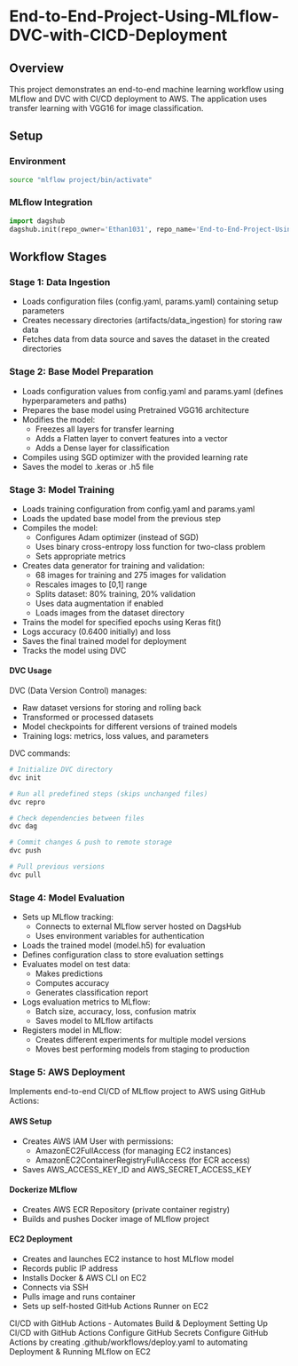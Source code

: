 # End-to-End-Project-Using-MLflow-DVC-with-CICD-Deployment

## Overview
This project demonstrates an end-to-end machine learning workflow using MLflow and DVC with CI/CD deployment to AWS. The application uses transfer learning with VGG16 for image classification.

## Setup

### Environment
```bash
source "mlflow project/bin/activate"
```

### MLflow Integration
```python
import dagshub
dagshub.init(repo_owner='Ethan1031', repo_name='End-to-End-Project-Using-MLflow-DVC-with-CICD-Deployment', mlflow=True)
```

## Workflow Stages

### Stage 1: Data Ingestion
- Loads configuration files (config.yaml, params.yaml) containing setup parameters
- Creates necessary directories (artifacts/data_ingestion) for storing raw data
- Fetches data from data source and saves the dataset in the created directories

### Stage 2: Base Model Preparation
- Loads configuration values from config.yaml and params.yaml (defines hyperparameters and paths)
- Prepares the base model using Pretrained VGG16 architecture
- Modifies the model:
  - Freezes all layers for transfer learning
  - Adds a Flatten layer to convert features into a vector
  - Adds a Dense layer for classification
- Compiles using SGD optimizer with the provided learning rate
- Saves the model to .keras or .h5 file

### Stage 3: Model Training
- Loads training configuration from config.yaml and params.yaml
- Loads the updated base model from the previous step
- Compiles the model:
  - Configures Adam optimizer (instead of SGD)
  - Uses binary cross-entropy loss function for two-class problem
  - Sets appropriate metrics
- Creates data generator for training and validation:
  - 68 images for training and 275 images for validation
  - Rescales images to [0,1] range
  - Splits dataset: 80% training, 20% validation
  - Uses data augmentation if enabled
  - Loads images from the dataset directory
- Trains the model for specified epochs using Keras fit()
- Logs accuracy (0.6400 initially) and loss
- Saves the final trained model for deployment
- Tracks the model using DVC

#### DVC Usage
DVC (Data Version Control) manages:
- Raw dataset versions for storing and rolling back
- Transformed or processed datasets
- Model checkpoints for different versions of trained models
- Training logs: metrics, loss values, and parameters

DVC commands:
```bash
# Initialize DVC directory
dvc init

# Run all predefined steps (skips unchanged files)
dvc repro

# Check dependencies between files
dvc dag

# Commit changes & push to remote storage
dvc push

# Pull previous versions
dvc pull
```

### Stage 4: Model Evaluation
- Sets up MLflow tracking:
  - Connects to external MLflow server hosted on DagsHub
  - Uses environment variables for authentication
- Loads the trained model (model.h5) for evaluation
- Defines configuration class to store evaluation settings
- Evaluates model on test data:
  - Makes predictions
  - Computes accuracy
  - Generates classification report
- Logs evaluation metrics to MLflow:
  - Batch size, accuracy, loss, confusion matrix
  - Saves model to MLflow artifacts
- Registers model in MLflow:
  - Creates different experiments for multiple model versions
  - Moves best performing models from staging to production

### Stage 5: AWS Deployment
Implements end-to-end CI/CD of MLflow project to AWS using GitHub Actions:

#### AWS Setup
- Creates AWS IAM User with permissions:
  - AmazonEC2FullAccess (for managing EC2 instances)
  - AmazonEC2ContainerRegistryFullAccess (for ECR access)
- Saves AWS_ACCESS_KEY_ID and AWS_SECRET_ACCESS_KEY

#### Dockerize MLflow
- Creates AWS ECR Repository (private container registry)
- Builds and pushes Docker image of MLflow project

#### EC2 Deployment
- Creates and launches EC2 instance to host MLflow model
- Records public IP address
- Installs Docker & AWS CLI on EC2
- Connects via SSH
- Pulls image and runs container
- Sets up self-hosted GitHub Actions Runner on EC2


CI/CD with GitHub Actions - Automates Build & Deployment
Setting Up CI/CD with GitHub Actions
Configure GitHub Secrets
Configure GitHub Actions by creating .github/workflows/deploy.yaml to automating Deployment & Running MLflow on EC2

